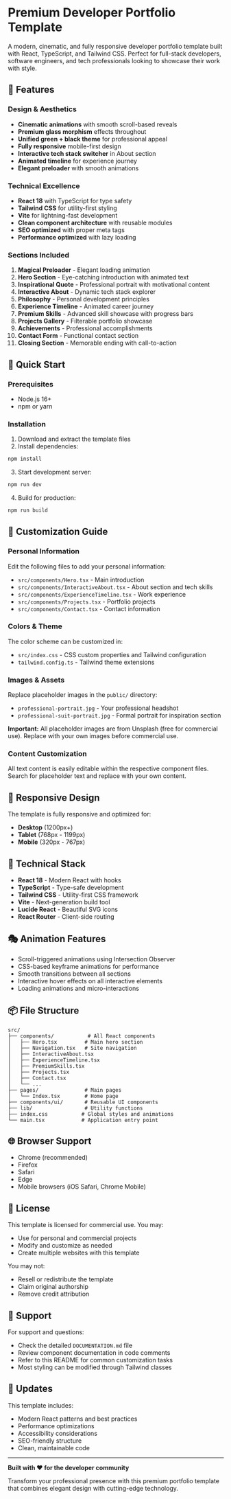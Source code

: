 
# Premium Developer Portfolio Template

A modern, cinematic, and fully responsive developer portfolio template built with React, TypeScript, and Tailwind CSS. Perfect for full-stack developers, software engineers, and tech professionals looking to showcase their work with style.

## 🌟 Features

### Design & Aesthetics
- **Cinematic animations** with smooth scroll-based reveals
- **Premium glass morphism** effects throughout
- **Unified green + black theme** for professional appeal
- **Fully responsive** mobile-first design
- **Interactive tech stack switcher** in About section
- **Animated timeline** for experience journey
- **Elegant preloader** with smooth animations

### Technical Excellence
- **React 18** with TypeScript for type safety
- **Tailwind CSS** for utility-first styling
- **Vite** for lightning-fast development
- **Clean component architecture** with reusable modules
- **SEO optimized** with proper meta tags
- **Performance optimized** with lazy loading

### Sections Included
1. **Magical Preloader** - Elegant loading animation
2. **Hero Section** - Eye-catching introduction with animated text
3. **Inspirational Quote** - Professional portrait with motivational content
4. **Interactive About** - Dynamic tech stack explorer
5. **Philosophy** - Personal development principles
6. **Experience Timeline** - Animated career journey
7. **Premium Skills** - Advanced skill showcase with progress bars
8. **Projects Gallery** - Filterable portfolio showcase
9. **Achievements** - Professional accomplishments
10. **Contact Form** - Functional contact section
11. **Closing Section** - Memorable ending with call-to-action

## 🚀 Quick Start

### Prerequisites
- Node.js 16+ 
- npm or yarn

### Installation
1. Download and extract the template files
2. Install dependencies:
```bash
npm install
```

3. Start development server:
```bash
npm run dev
```

4. Build for production:
```bash
npm run build
```

## 🎨 Customization Guide

### Personal Information
Edit the following files to add your personal information:
- `src/components/Hero.tsx` - Main introduction
- `src/components/InteractiveAbout.tsx` - About section and tech skills
- `src/components/ExperienceTimeline.tsx` - Work experience
- `src/components/Projects.tsx` - Portfolio projects
- `src/components/Contact.tsx` - Contact information

### Colors & Theme
The color scheme can be customized in:
- `src/index.css` - CSS custom properties and Tailwind configuration
- `tailwind.config.ts` - Tailwind theme extensions

### Images & Assets
Replace placeholder images in the `public/` directory:
- `professional-portrait.jpg` - Your professional headshot
- `professional-suit-portrait.jpg` - Formal portrait for inspiration section

**Important:** All placeholder images are from Unsplash (free for commercial use). Replace with your own images before commercial use.

### Content Customization
All text content is easily editable within the respective component files. Search for placeholder text and replace with your own content.

## 📱 Responsive Design

The template is fully responsive and optimized for:
- **Desktop** (1200px+)
- **Tablet** (768px - 1199px)
- **Mobile** (320px - 767px)

## 🔧 Technical Stack

- **React 18** - Modern React with hooks
- **TypeScript** - Type-safe development
- **Tailwind CSS** - Utility-first CSS framework
- **Vite** - Next-generation build tool
- **Lucide React** - Beautiful SVG icons
- **React Router** - Client-side routing

## 🎭 Animation Features

- Scroll-triggered animations using Intersection Observer
- CSS-based keyframe animations for performance
- Smooth transitions between all sections
- Interactive hover effects on all interactive elements
- Loading animations and micro-interactions

## 📦 File Structure

```
src/
├── components/           # All React components
│   ├── Hero.tsx         # Main hero section
│   ├── Navigation.tsx   # Site navigation
│   ├── InteractiveAbout.tsx
│   ├── ExperienceTimeline.tsx
│   ├── PremiumSkills.tsx
│   ├── Projects.tsx
│   ├── Contact.tsx
│   └── ...
├── pages/               # Main pages
│   └── Index.tsx        # Home page
├── components/ui/       # Reusable UI components
├── lib/                 # Utility functions
├── index.css           # Global styles and animations
└── main.tsx            # Application entry point
```

## 🌐 Browser Support

- Chrome (recommended)
- Firefox
- Safari
- Edge
- Mobile browsers (iOS Safari, Chrome Mobile)

## 📄 License

This template is licensed for commercial use. You may:
- Use for personal and commercial projects
- Modify and customize as needed
- Create multiple websites with this template

You may not:
- Resell or redistribute the template
- Claim original authorship
- Remove credit attribution

## 🤝 Support

For support and questions:
- Check the detailed `DOCUMENTATION.md` file
- Review component documentation in code comments
- Refer to this README for common customization tasks
- Most styling can be modified through Tailwind classes

## 🔄 Updates

This template includes:
- Modern React patterns and best practices
- Performance optimizations
- Accessibility considerations
- SEO-friendly structure
- Clean, maintainable code

---

**Built with ❤️ for the developer community**

Transform your professional presence with this premium portfolio template that combines elegant design with cutting-edge technology.

